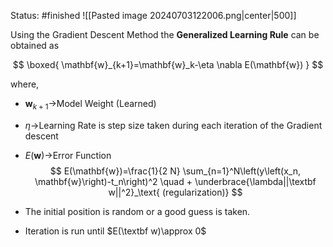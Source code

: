 Status: #finished 
![[Pasted image 20240703122006.png|center|500]]

Using the Gradient Descent Method the **Generalized Learning Rule** can be obtained as 

$$
\boxed{
\mathbf{w}_{k+1}=\mathbf{w}_k-\eta \nabla E(\mathbf{w})
}
$$

where, 
- $\textbf{w}_{k+1}\rightarrow$Model Weight (Learned)
- $\eta\rightarrow$Learning Rate is step size taken during each iteration of the Gradient descent 
- $E(\mathbf{w})\rightarrow$Error Function
$$
E(\mathbf{w})=\frac{1}{2 N} \sum_{n=1}^N\left(y\left(x_n, \mathbf{w}\right)-t_n\right)^2 \quad + \underbrace{\lambda||\textbf w||^2}_\text{ (regularization)}
$$

- The initial position is random or a good guess is taken. 
- Iteration is run until $E(\textbf w)\approx 0$ 

